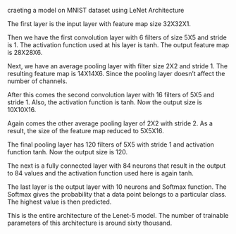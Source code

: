 craeting a model on MNIST dataset using LeNet Architecture

The first layer is the input layer with feature map size 32X32X1.

Then we have the first convolution layer with 6 filters of size 5X5 and stride is 1. The activation function used at his layer is tanh. The output feature map is  28X28X6.

Next, we have an average pooling layer with filter size 2X2 and stride 1. The resulting feature map is 14X14X6. Since the pooling layer doesn’t affect the number of channels.

After this comes the second convolution layer with 16 filters of 5X5 and stride 1. Also, the activation function is tanh. Now the output size is 10X10X16.

Again comes the other average pooling layer of 2X2 with stride 2. As a result, the size of the feature map reduced to 5X5X16.

The final pooling layer has 120 filters of 5X5  with stride 1 and activation function tanh. Now the output size is 120.

The next is a fully connected layer with 84 neurons that result in the output to 84 values and the activation function used here is again tanh.

The last layer is the output layer with 10 neurons and  Softmax function. The Softmax gives the probability that a data point belongs to a particular class. The highest value is then predicted.

This is the entire architecture of the Lenet-5 model. The number of trainable parameters of this architecture is around sixty thousand.
